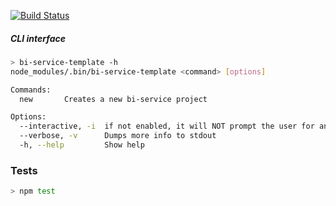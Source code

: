 [![Build Status](https://travis-ci.org/BohemiaInteractive/bi-service-template.svg?branch=master)](https://travis-ci.org/BohemiaInteractive/bi-service-template)  


##### CLI interface

```bash
> bi-service-template -h
node_modules/.bin/bi-service-template <command> [options]

Commands:
  new       Creates a new bi-service project

Options:
  --interactive, -i  if not enabled, it will NOT prompt the user for anything.                                   [boolean] [default: false]
  --verbose, -v      Dumps more info to stdout                                                                   [count] [default: 1]
  -h, --help         Show help                                                                                   [boolean]
```


### Tests

```bash
> npm test
```
